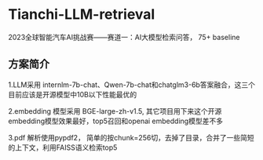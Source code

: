 # Tianchi-LLM-retrieval
2023全球智能汽车AI挑战赛——赛道一：AI大模型检索问答， 75+ baseline

## 方案简介
1.LLM采用 internlm-7b-chat、Qwen-7b-chat和chatglm3-6b答案融合，这三个目前应该是开源模型中10B以下性能最优的

2.embedding 模型采用 BGE-large-zh-v1.5, 其它项目用下来这个开源embedding模型效果最好，top5召回和openai embedding模型差不多

3.pdf 解析使用pypdf2， 简单的按chunk=256切，去掉了目录，合并了一些简短的上下文，利用FAISS语义检索top5

